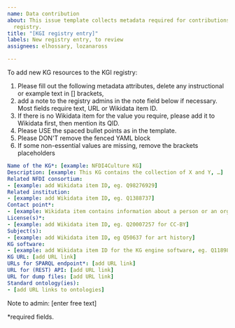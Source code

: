 ```yaml
---
name: Data contribution
about: This issue template collects metadata required for contributions to the KGI
  registry.
title: "[KGI registry entry]"
labels: New registry entry, to review
assignees: elhossary, lozanaross

---
```


To add new KG resources to the KGI registry:
1. Please fill out the following metadata attributes, delete any instructional or example text in [] brackets,
2. add a note to the registry admins in the note field below if necessary. Most fields require text, URL or Wikidata item ID.
3. If there is no Wikidata item for the value you require, please add it to Wikidata first, then mention its QID.
4. Please USE the spaced bullet points as in the template.
5. Please DON'T remove the fenced YAML block
6. If some non-essential values are missing, remove the brackets placeholders

```yaml
Name of the KG*: [example: NFDI4Culture KG]
Description: [example: This KG contains the collection of X and Y, …]
Related NFDI consortium:
- [example: add Wikidata item ID, eg. Q98276929]
Related institution:
- [example: add Wikidata item ID, eg. Q1388737]
Contact point*:
- [example: Wikidata item contains information about a person or an organization, eg. Q30078997]
License(s)*:
- [example: add Wikidata item ID, eg. Q20007257 for CC-BY]
Subject(s):
- [example: add Wikidata item ID, eg Q50637 for art history]
KG software:
- [example: add Wikidata item ID for the KG engine software, eg. Q118980507]
KG URL: [add URL link]
URLs for SPARQL endpoint*: [add URL link]
URL for (REST) API: [add URL link]
URL for dump files: [add URL link]
Standard ontology(ies):
- [add URL links to ontologies]
```
Note to admin: [enter free text]

*required fields.
